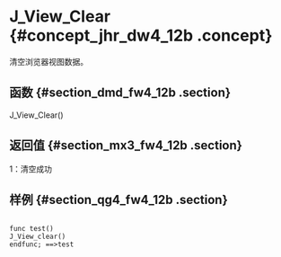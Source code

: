 # J\_View\_Clear {#concept_jhr_dw4_12b .concept}

清空浏览器视图数据。

## 函数 {#section_dmd_fw4_12b .section}

J\_View\_Clear\(\)

## 返回值 {#section_mx3_fw4_12b .section}

1：清空成功

## 样例 {#section_qg4_fw4_12b .section}

```

func test()
J_View_clear()
endfunc; ==>test
```

